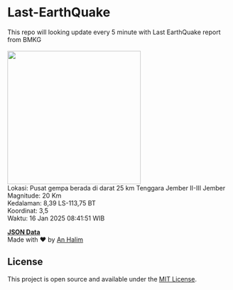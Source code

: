 # Last-EarthQuake
This repo will looking update every 5 minute with Last EarthQuake report from BMKG
<br>
<br>
<img src="undefined" width="300"/>
<br>
Lokasi: Pusat gempa berada di darat 25 km Tenggara Jember  II-III Jember <br>
Magnitude: 20 Km <br>
Kedalaman: 8,39 LS-113,75 BT <br>
Koordinat: 3,5 <br>
Waktu: 16 Jan 2025 08:41:51 WIB <br>

<a href="./data/data.json">**JSON Data**</a>
<br>
Made with ❤️ by <a href="https://github.com/an-halim">An Halim</a>
## License

This project is open source and available under the [MIT License](LICENSE).
